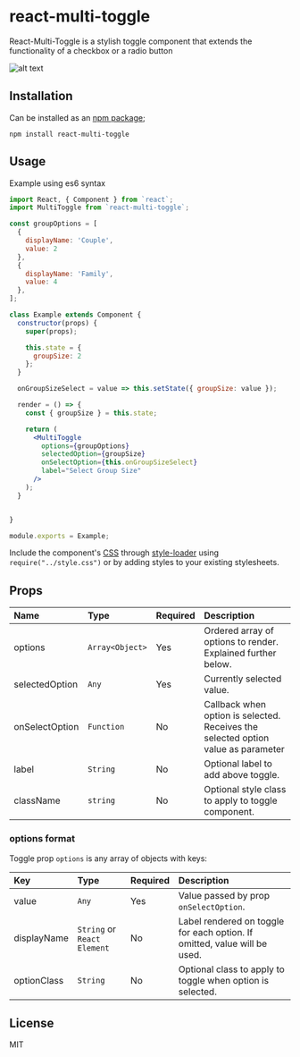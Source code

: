 # react-multi-toggle

React-Multi-Toggle is a stylish toggle component that extends the functionality of a checkbox or a radio button

![alt text](https://github.com/danielarias123/react-multi-toggle/example/images/react-multi-toggle-example.gif "Toggle Gif")

Installation
------------

Can be installed as an [npm package](https://www.npmjs.com/package/react-multi-toggle);

```
npm install react-multi-toggle
```

Usage
-----
Example using es6 syntax

```jsx
import React, { Component } from `react`;
import MultiToggle from `react-multi-toggle`;

const groupOptions = [
  {
    displayName: 'Couple',
    value: 2
  },
  {
    displayName: 'Family',
    value: 4
  },
];

class Example extends Component {
  constructor(props) {
    super(props);

    this.state = {
      groupSize: 2
    };
  }

  onGroupSizeSelect = value => this.setState({ groupSize: value });

  render = () => {
    const { groupSize } = this.state;

    return (
      <MultiToggle
        options={groupOptions}
        selectedOption={groupSize}
        onSelectOption={this.onGroupSizeSelect}
        label="Select Group Size"
      />
    );
  }


}

module.exports = Example;
```

Include the component's [CSS](./style.css) through [style-loader](https://www.npmjs.com/package/style-loader) using `require("../style.css")` or by adding styles to your existing stylesheets.

Props
-----

| Name | Type | Required | Description |
|:---|:---|:---|:---|
| options | `Array<Object>` | Yes | Ordered array of options to render. Explained further below. |
| selectedOption | `Any` | Yes | Currently selected value. |
| onSelectOption | `Function` | No | Callback when option is selected. Receives the selected option value as parameter |
| label | `String` | No | Optional label to add above toggle. |
| className | `string` | No | Optional style class to apply to toggle component. |

### options format
Toggle prop `options` is any array of objects with keys:

| Key | Type | Required | Description |
|:---|:---|:---|:---|
| value | `Any` | Yes | Value passed by prop `onSelectOption`. |
| displayName | `String` or `React Element` | No | Label rendered on toggle for each option. If omitted, value will be used. |
| optionClass | `String` | No | Optional class to apply to toggle when option is selected. |


## License

MIT
